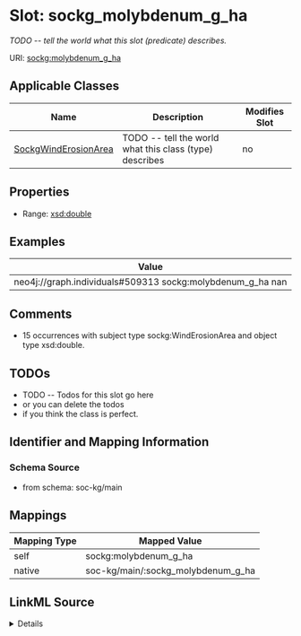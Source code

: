 

# Slot: sockg_molybdenum_g_ha


_TODO -- tell the world what this slot (predicate) describes._





URI: [sockg:molybdenum_g_ha](http://www.semanticweb.org/sockg/ontologies/2024/0/soil-carbon-ontology/molybdenum_g_ha)



<!-- no inheritance hierarchy -->





## Applicable Classes

| Name | Description | Modifies Slot |
| --- | --- | --- |
| [SockgWindErosionArea](../classes/SockgWindErosionArea.md) | TODO -- tell the world what this class (type) describes |  no  |







## Properties

* Range: [xsd:double](http://www.w3.org/2001/XMLSchema#double)






## Examples

| Value |
| --- |
| neo4j://graph.individuals#509313 sockg:molybdenum_g_ha nan |

## Comments

* 15 occurrences with subject type sockg:WindErosionArea and object type xsd:double.

## TODOs

* TODO -- Todos for this slot go here
* or you can delete the todos
* if you think the class is perfect.

## Identifier and Mapping Information







### Schema Source


* from schema: soc-kg/main




## Mappings

| Mapping Type | Mapped Value |
| ---  | ---  |
| self | sockg:molybdenum_g_ha |
| native | soc-kg/main/:sockg_molybdenum_g_ha |




## LinkML Source

<details>
```yaml
name: sockg_molybdenum_g_ha
description: TODO -- tell the world what this slot (predicate) describes.
todos:
- TODO -- Todos for this slot go here
- or you can delete the todos
- if you think the class is perfect.
comments:
- 15 occurrences with subject type sockg:WindErosionArea and object type xsd:double.
examples:
- value: neo4j://graph.individuals#509313 sockg:molybdenum_g_ha nan
from_schema: soc-kg/main
rank: 1000
slot_uri: sockg:molybdenum_g_ha
alias: sockg_molybdenum_g_ha
domain_of:
- sockg_WindErosionArea
range: double

```
</details>